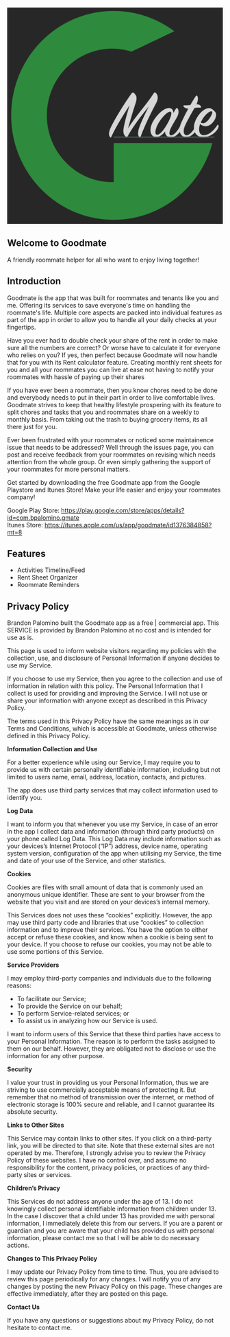 ![Goodmate logo](https://github.com/bpalomino5/Goodmate/raw/master/res/logo.png "Goodmate Logo")

## Welcome to Goodmate

A friendly roommate helper for all who want to enjoy living together!

## Introduction

Goodmate is the app that was built for roommates and tenants like you and me. Offering its services to save everyone's time on handling the roommate's life. Multiple core aspects are packed into individual features as part of the app in order to allow you to handle all your daily checks at your fingertips.

Have you ever had to double check your share of the rent in order to make sure all the numbers are correct? Or worse have to calculate it for everyone who relies on you? If yes, then perfect because Goodmate will now handle that for you with its Rent calculator feature. Creating monthly rent sheets for you and all your roommates you can live at ease not having to notify your roommates with hassle of paying up their shares

If you have ever been a roommate, then you know chores need to be done and everybody needs to put in their part in order to live comfortable lives. Goodmate strives to keep that healthy lifestyle prospering with its feature to split chores and tasks that you and roommates share on a weekly to monthly basis. From taking out the trash to buying grocery items, its all there just for you.

Ever been frustrated with your roommates or noticed some maintainence issue that needs to be addressed? Well through the issues page, you can post and receive feedback from your roommates on revising which needs attention from the whole group. Or even simply gathering the support of your roommates for more personal matters.

Get started by downloading the free Goodmate app from the Google Playstore and Itunes Store! Make your life easier and enjoy your roommates company!

Google Play Store: https://play.google.com/store/apps/details?id=com.bpalomino.gmate<br/>
Itunes Store: https://itunes.apple.com/us/app/goodmate/id1376384858?mt=8

## Features

* Activities Timeline/Feed
* Rent Sheet Organizer
* Roommate Reminders

<h2>Privacy Policy</h2>
<p>Brandon Palomino built the Goodmate app as a free | commercial app. This SERVICE is provided by Brandon Palomino at no cost       and is intended for use as is.</p>
<p>This page is used to inform website visitors regarding my policies with the collection, use, and
    disclosure of Personal Information if anyone decides to use my Service.</p>
<p>If you choose to use my Service, then you agree to the collection and use of information in
    relation with this policy. The Personal Information that I collect is used for providing and
    improving the Service. I will not use or share your information with anyone except as described
    in this Privacy Policy.</p>
<p>The terms used in this Privacy Policy have the same meanings as in our Terms and Conditions,
    which is accessible at Goodmate, unless otherwise defined in this Privacy Policy.</p>

<p><strong>Information Collection and Use</strong></p>
<p>For a better experience while using our Service, I may require you to provide us with certain
    personally identifiable information, including but not limited to users name, email, address, location, contacts, and pictures.</p>
<p>The app does use third party services that may collect information used to identify you.

<p><strong>Log Data</strong></p>
<p>I want to inform you that whenever you use my Service, in case of an error in the app I collect
    data and information (through third party products) on your phone called Log Data. This Log Data
    may include information such as your devices’s Internet Protocol (“IP”) address, device name,
    operating system version, configuration of the app when utilising my Service, the time and date
    of your use of the Service, and other statistics.</p>

<p><strong>Cookies</strong></p>
<p>Cookies are files with small amount of data that is commonly used an anonymous unique identifier.
    These are sent to your browser from the website that you visit and are stored on your devices’s
    internal memory.</p>
<p>This Services does not uses these “cookies” explicitly. However, the app may use third party code
    and libraries that use “cookies” to collection information and to improve their services. You
    have the option to either accept or refuse these cookies, and know when a cookie is being sent
    to your device. If you choose to refuse our cookies, you may not be able to use some portions of
    this Service.</p>

<p><strong>Service Providers</strong></p> <!-- This part need seem like it's not needed, but if you use any Google services, or any other third party libraries, chances are, you need this. -->
<p>I may employ third-party companies and individuals due to the following reasons:</p>
<ul>
    <li>To facilitate our Service;</li>
    <li>To provide the Service on our behalf;</li>
    <li>To perform Service-related services; or</li>
    <li>To assist us in analyzing how our Service is used.</li>
</ul>
<p>I want to inform users of this Service that these third parties have access to your Personal
    Information. The reason is to perform the tasks assigned to them on our behalf. However, they
    are obligated not to disclose or use the information for any other purpose.</p>

<p><strong>Security</strong></p>
<p>I value your trust in providing us your Personal Information, thus we are striving to use
    commercially acceptable means of protecting it. But remember that no method of transmission over
    the internet, or method of electronic storage is 100% secure and reliable, and I cannot
    guarantee its absolute security.</p>

<p><strong>Links to Other Sites</strong></p>
<p>This Service may contain links to other sites. If you click on a third-party link, you will be
    directed to that site. Note that these external sites are not operated by me. Therefore, I
    strongly advise you to review the Privacy Policy of these websites. I have no control over, and
    assume no responsibility for the content, privacy policies, or practices of any third-party
    sites or services.</p>

<p><strong>Children’s Privacy</strong></p>
<p>This Services do not address anyone under the age of 13. I do not knowingly collect personal
    identifiable information from children under 13. In the case I discover that a child under 13
    has provided me with personal information, I immediately delete this from our servers. If you
    are a parent or guardian and you are aware that your child has provided us with personal
    information, please contact me so that I will be able to do necessary actions.</p>

<p><strong>Changes to This Privacy Policy</strong></p>
<p>I may update our Privacy Policy from time to time. Thus, you are advised to review this page
    periodically for any changes. I will notify you of any changes by posting the new Privacy Policy
    on this page. These changes are effective immediately, after they are posted on this page.</p>

<p><strong>Contact Us</strong></p>
<p>If you have any questions or suggestions about my Privacy Policy, do not hesitate to contact
    me.</p>
